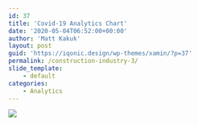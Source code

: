 ```yaml
---
id: 37
title: 'Covid-19 Analytics Chart'
date: '2020-05-04T06:52:00+00:00'
author: 'Matt Kakuk'
layout: post
guid: 'https://iqonic.design/wp-themes/xamin/?p=37'
permalink: /construction-industry-3/
slide_template:
    - default
categories:
    - Analytics
---
```


[![](http://digitaltm.wpengine.com/wp-content/uploads/2019/09/corona-footer-banner-300x175.png)](https://www.zoho.com/covid/)